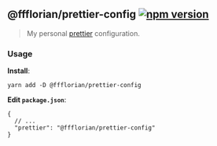 ## @ffflorian/prettier-config [![npm version](https://img.shields.io/npm/v/@ffflorian/prettier-config.svg)](https://npmjs.com/package/@ffflorian/prettier-config)

> My personal [prettier](https://prettier.io) configuration.

### Usage

**Install**:

```
yarn add -D @ffflorian/prettier-config
```

**Edit `package.json`**:

```jsonc
{
  // ...
  "prettier": "@ffflorian/prettier-config"
}
```

